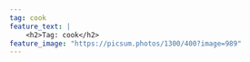 ```yaml
---
tag: cook
feature_text: |
    <h2>Tag: cook</h2>
feature_image: "https://picsum.photos/1300/400?image=989"
---
```

